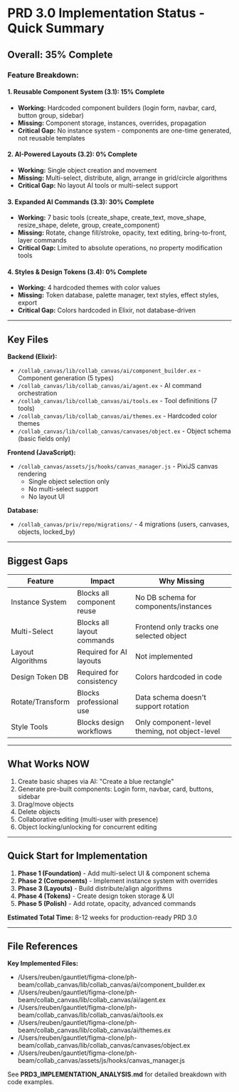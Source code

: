 # PRD 3.0 Implementation Status - Quick Summary

## Overall: 35% Complete

### Feature Breakdown:

#### 1. Reusable Component System (3.1): 15% Complete
- **Working:** Hardcoded component builders (login form, navbar, card, button group, sidebar)
- **Missing:** Component storage, instances, overrides, propagation
- **Critical Gap:** No instance system - components are one-time generated, not reusable templates

#### 2. AI-Powered Layouts (3.2): 0% Complete  
- **Working:** Single object creation and movement
- **Missing:** Multi-select, distribute, align, arrange in grid/circle algorithms
- **Critical Gap:** No layout AI tools or multi-select support

#### 3. Expanded AI Commands (3.3): 30% Complete
- **Working:** 7 basic tools (create_shape, create_text, move_shape, resize_shape, delete, group, create_component)
- **Missing:** Rotate, change fill/stroke, opacity, text editing, bring-to-front, layer commands
- **Critical Gap:** Limited to absolute operations, no property modification tools

#### 4. Styles & Design Tokens (3.4): 0% Complete
- **Working:** 4 hardcoded themes with color values
- **Missing:** Token database, palette manager, text styles, effect styles, export
- **Critical Gap:** Colors hardcoded in Elixir, not database-driven

---

## Key Files

**Backend (Elixir):**
- `/collab_canvas/lib/collab_canvas/ai/component_builder.ex` - Component generation (5 types)
- `/collab_canvas/lib/collab_canvas/ai/agent.ex` - AI command orchestration  
- `/collab_canvas/lib/collab_canvas/ai/tools.ex` - Tool definitions (7 tools)
- `/collab_canvas/lib/collab_canvas/ai/themes.ex` - Hardcoded color themes
- `/collab_canvas/lib/collab_canvas/canvases/object.ex` - Object schema (basic fields only)

**Frontend (JavaScript):**
- `/collab_canvas/assets/js/hooks/canvas_manager.js` - PixiJS canvas rendering
  - Single object selection only
  - No multi-select support
  - No layout UI

**Database:**
- `/collab_canvas/priv/repo/migrations/` - 4 migrations (users, canvases, objects, locked_by)

---

## Biggest Gaps

| Feature | Impact | Why Missing |
|---------|--------|------------|
| Instance System | Blocks all component reuse | No DB schema for components/instances |
| Multi-Select | Blocks all layout commands | Frontend only tracks one selected object |
| Layout Algorithms | Required for AI layouts | Not implemented |
| Design Token DB | Required for consistency | Colors hardcoded in code |
| Rotate/Transform | Blocks professional use | Data schema doesn't support rotation |
| Style Tools | Blocks design workflows | Only component-level theming, not object-level |

---

## What Works NOW

1. Create basic shapes via AI: "Create a blue rectangle"
2. Generate pre-built components: Login form, navbar, card, buttons, sidebar
3. Drag/move objects
4. Delete objects
5. Collaborative editing (multi-user with presence)
6. Object locking/unlocking for concurrent editing

---

## Quick Start for Implementation

1. **Phase 1 (Foundation)** - Add multi-select UI & component schema
2. **Phase 2 (Components)** - Implement instance system with overrides
3. **Phase 3 (Layouts)** - Build distribute/align algorithms  
4. **Phase 4 (Tokens)** - Create design token storage & UI
5. **Phase 5 (Polish)** - Add rotate, opacity, advanced commands

**Estimated Total Time:** 8-12 weeks for production-ready PRD 3.0

---

## File References

**Key Implemented Files:**
- /Users/reuben/gauntlet/figma-clone/ph-beam/collab_canvas/lib/collab_canvas/ai/component_builder.ex
- /Users/reuben/gauntlet/figma-clone/ph-beam/collab_canvas/lib/collab_canvas/ai/agent.ex
- /Users/reuben/gauntlet/figma-clone/ph-beam/collab_canvas/lib/collab_canvas/ai/tools.ex
- /Users/reuben/gauntlet/figma-clone/ph-beam/collab_canvas/lib/collab_canvas/ai/themes.ex
- /Users/reuben/gauntlet/figma-clone/ph-beam/collab_canvas/lib/collab_canvas/canvases/object.ex
- /Users/reuben/gauntlet/figma-clone/ph-beam/collab_canvas/assets/js/hooks/canvas_manager.js

See **PRD3_IMPLEMENTATION_ANALYSIS.md** for detailed breakdown with code examples.
